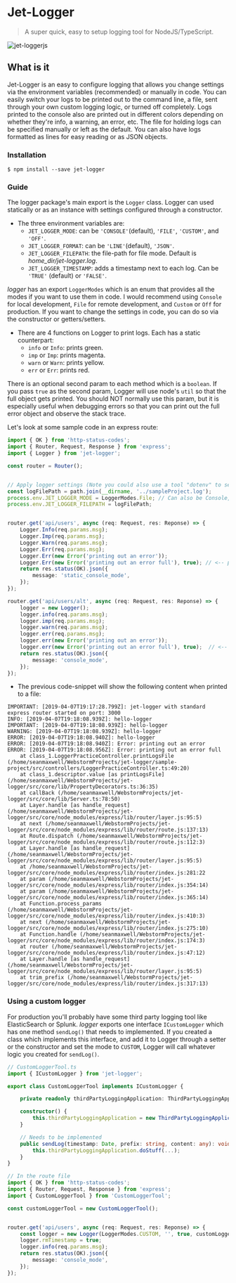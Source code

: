 # Jet-Logger

> A super quick, easy to setup logging tool for NodeJS/TypeScript.

<img
    border='0'
    alt='jet-loggerjs'
    src='https://github.com/seanpmaxwell/jet-logger/raw/master/jet-loggerjs.png'
/>


## What is it
Jet-Logger is an easy to configure logging that allows you change settings via the environment
variables (recommended) or manually in code. You can easily switch your logs to be printed out to the command line, a file, sent through your own custom logging logic, or turned off completely. Logs printed to the console also are printed out in different colors depending on whether they're info, a warning, an error, etc. The file for holding logs can be specified manually or left as the default. You can also have
logs formatted as lines for easy reading or as JSON objects.
<br/>

### Installation
```batch
$ npm install --save jet-logger
```

### Guide
The logger package's main export is the `Logger` class. Logger can used statically or as an instance 
with settings configured through a constructor.

- The three environment variables are:
    - `JET_LOGGER_MODE`: can be `'CONSOLE'`(default), `'FILE'`, `'CUSTOM'`, and `'OFF'`.
    - `JET_LOGGER_FORMAT`: can be `'LINE'`(default), `'JSON'`.
    - `JET_LOGGER_FILEPATH`: the file-path for file mode. Default is _home_dir/jet-logger.log_.
    - `JET_LOGGER_TIMESTAMP`: adds a timestamp next to each log. Can be `'TRUE'` (default) or `'FALSE'`.

_logger_ has an export `LoggerModes` which is an enum that provides all the modes if you want to
use them in code. I would recommend using `Console` for local development, `File` for remote development, 
and `Custom` or `Off` for production. If you want to change the settings in code, you can do so via 
the constructor or getters/setters.
<br>

- There are 4 functions on Logger to print logs. Each has a static counterpart:
    - `info` or `Info`: prints green.
    - `imp` or `Imp`: prints magenta. 
    - `warn` or `Warn`: prints yellow.
    - `err` or `Err`: prints red.

There is an optional second param to each method which is a `boolean`. If you pass `true` as the second 
param, Logger will use node's `util` so that the full object gets printed. You should NOT normally 
use this param, but it is especially useful when debugging errors so that you can print out the full 
error object and observe the stack trace.<br>

Let's look at some sample code in an express route:

````typescript
import { OK } from 'http-status-codes';
import { Router, Request, Response } from 'express';
import { Logger } from 'jet-logger';

const router = Router();


// Apply logger settings (Note you could also use a tool "dotenv" to set env variables)
const logFilePath = path.join(__dirname, '../sampleProject.log');
process.env.JET_LOGGER_MODE = LoggerModes.File; // Can also be Console, Custom, or Off
process.env.JET_LOGGER_FILEPATH = logFilePath;


router.get('api/users', async (req: Request, res: Reponse) => {
    Logger.Info(req.params.msg);
    Logger.Imp(req.params.msg);
    Logger.Warn(req.params.msg);
    Logger.Err(req.params.msg);
    Logger.Err(new Error('printing out an error'));
    Logger.Err(new Error('printing out an error full'), true); // <-- print the full Error object
    return res.status(OK).json({
        message: 'static_console_mode',
    });
});

router.get('api/users/alt', async (req: Request, res: Reponse) => {
    logger = new Logger();
    logger.info(req.params.msg);
    logger.imp(req.params.msg);
    logger.warn(req.params.msg);
    logger.err(req.params.msg);
    logger.err(new Error('printing out an error'));
    logger.err(new Error('printing out an error full'), true);  // <-- print the full Error object
    return res.status(OK).json({
        message: 'console_mode',
    });
});
````


- The previous code-snippet will  show the following content when printed to a file:
````
IMPORTANT: [2019-04-07T19:17:28.799Z]: jet-logger with standard express router started on port: 3000
INFO: [2019-04-07T19:18:08.939Z]: hello-logger
IMPORTANT: [2019-04-07T19:18:08.939Z]: hello-logger
WARNING: [2019-04-07T19:18:08.939Z]: hello-logger
ERROR: [2019-04-07T19:18:08.940Z]: hello-logger
ERROR: [2019-04-07T19:18:08.940Z]: Error: printing out an error
ERROR: [2019-04-07T19:18:08.956Z]: Error: printing out an error full
    at class_1.LoggerPracticeController.printLogsFile (/home/seanmaxwell/WebstormProjects/jet-logger/sample-project/src/controllers/LoggerPracticeController.ts:49:20)
    at class_1.descriptor.value [as printLogsFile] (/home/seanmaxwell/WebstormProjects/jet-logger/src/core/lib/PropertyDecorators.ts:36:35)
    at callBack (/home/seanmaxwell/WebstormProjects/jet-logger/src/core/lib/Server.ts:78:50)
    at Layer.handle [as handle_request] (/home/seanmaxwell/WebstormProjects/jet-logger/src/core/node_modules/express/lib/router/layer.js:95:5)
    at next (/home/seanmaxwell/WebstormProjects/jet-logger/src/core/node_modules/express/lib/router/route.js:137:13)
    at Route.dispatch (/home/seanmaxwell/WebstormProjects/jet-logger/src/core/node_modules/express/lib/router/route.js:112:3)
    at Layer.handle [as handle_request] (/home/seanmaxwell/WebstormProjects/jet-logger/src/core/node_modules/express/lib/router/layer.js:95:5)
    at /home/seanmaxwell/WebstormProjects/jet-logger/src/core/node_modules/express/lib/router/index.js:281:22
    at param (/home/seanmaxwell/WebstormProjects/jet-logger/src/core/node_modules/express/lib/router/index.js:354:14)
    at param (/home/seanmaxwell/WebstormProjects/jet-logger/src/core/node_modules/express/lib/router/index.js:365:14)
    at Function.process_params (/home/seanmaxwell/WebstormProjects/jet-logger/src/core/node_modules/express/lib/router/index.js:410:3)
    at next (/home/seanmaxwell/WebstormProjects/jet-logger/src/core/node_modules/express/lib/router/index.js:275:10)
    at Function.handle (/home/seanmaxwell/WebstormProjects/jet-logger/src/core/node_modules/express/lib/router/index.js:174:3)
    at router (/home/seanmaxwell/WebstormProjects/jet-logger/src/core/node_modules/express/lib/router/index.js:47:12)
    at Layer.handle [as handle_request] (/home/seanmaxwell/WebstormProjects/jet-logger/src/core/node_modules/express/lib/router/layer.js:95:5)
    at trim_prefix (/home/seanmaxwell/WebstormProjects/jet-logger/src/core/node_modules/express/lib/router/index.js:317:13)
````


### Using a custom logger 
For production you'll probably have some third party logging tool like ElasticSearch or Splunk. _logger_ exports one interface `ICustomLogger` which has one method `sendLog()` that needs to implemented. If you created a class which implements this interface, and add it to Logger through a setter or the constructor and set the mode to `CUSTOM`, Logger will call whatever logic you created for `sendLog()`.

````typescript
// CustomLoggerTool.ts
import { ICustomLogger } from 'jet-logger';

export class CustomLoggerTool implements ICustomLogger {

    private readonly thirdPartyLoggingApplication: ThirdPartyLoggingApplication;

    constructor() {
        this.thirdPartyLoggingApplication = new ThirdPartyLoggingApplication();
    }

    // Needs to be implemented
    public sendLog(timestamp: Date, prefix: string, content: any): void {
        this.thirdPartyLoggingApplication.doStuff(...);
    }
}
````

````typescript
// In the route file
import { OK } from 'http-status-codes';
import { Router, Request, Response } from 'express';
import { CustomLoggerTool } from 'CustomLoggerTool';

const customLoggerTool = new CustomLoggerTool();


router.get('api/users', async (req: Request, res: Reponse) => {
    const logger = new Logger(LoggerModes.CUSTOM, '', true, customLoggerTool);
    logger.rmTimestamp = true;
    logger.info(req.params.msg);
    return res.status(OK).json({
        message: 'console_mode',
    });
});
````
